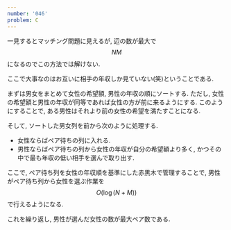 ```yaml
---
number: '046'
problem: C
---
```

一見するとマッチング問題に見えるが, 辺の数が最大で $$ NM $$ になるのでこの方法では解けない.

ここで大事なのはお互いに相手の年収しか見ていない(笑)ということである.

まずは男女をまとめて女性の希望額, 男性の年収の順にソートする. ただし, 女性の希望額と男性の年収が同等であれば女性の方が前に来るようにする. このようにすることで, ある男性はそれより前の女性の希望を満たすことになる.

そして, ソートした男女列を前から次のように処理する.

* 女性ならばペア待ちの列に入れる.
* 男性ならばペア待ちの列から女性の年収が自分の希望額より多く, かつその中で最も年収の低い相手を選んで取り出す.

ここで, ペア待ち列を女性の年収順を基準にした赤黒木で管理することで, 男性がペア待ち列から女性を選ぶ作業を $$ O(\log(N+M)) $$ で行えるようになる.

これを繰り返し, 男性が選んだ女性の数が最大ペア数である.
